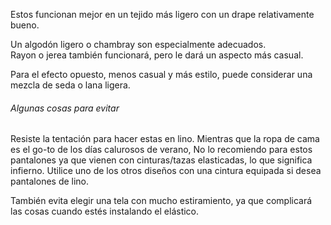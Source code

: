 Estos funcionan mejor en un tejido más ligero con un drape relativamente bueno.

Un algodón ligero o chambray son especialmente adecuados.\
Rayon o jerea también funcionará, pero le dará un aspecto más casual.

Para el efecto opuesto, menos casual y más estilo, puede considerar una mezcla de seda o lana ligera.

<Tip>

###### Algunas cosas para evitar

Resiste la tentación para hacer estas en lino.
Mientras que la ropa de cama es el go-to de los días calurosos de verano, No lo recomiendo para estos pantalones
ya que vienen con cinturas/tazas elasticadas, lo que significa infierno.
Utilice uno de los otros diseños con una cintura equipada si desea pantalones de lino.

También evita elegir una tela con mucho estiramiento, ya que complicará las cosas cuando estés instalando el elástico. </Tip>
